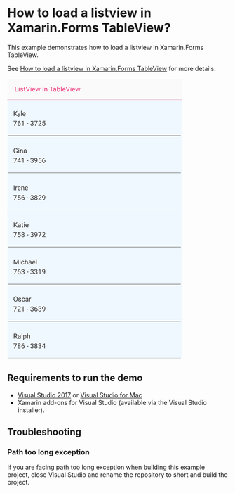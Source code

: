 # How to load a listview in Xamarin.Forms TableView?

This example demonstrates how to load a listview in Xamarin.Forms TableView.

See [How to load a listview in Xamarin.Forms TableView](https://www.syncfusion.com/kb/10010/how-to-load-a-listview-in-xamarin-forms-tableview) for more details.

![ListView in TableView](ListViewInTableView.png)

## Requirements to run the demo

* [Visual Studio 2017](https://visualstudio.microsoft.com/downloads/) or [Visual Studio for Mac](https://visualstudio.microsoft.com/vs/mac/)
* Xamarin add-ons for Visual Studio (available via the Visual Studio installer).

## Troubleshooting

### Path too long exception

If you are facing path too long exception when building this example project, close Visual Studio and rename the repository to short and build the project.
